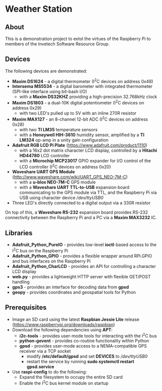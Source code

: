 # Weather Station

## About

This is a demonstration project to extol the virtues of the Raspberry Pi
to members of the Invetech Software Resource Group.

## Devices

The following devices are demonstrated:
* **Maxim DS1624** - a digital thermometer (I<sup>2</sup>C devices on address
  0x48)
* **Intersema MS5534** - a digital barometer with integrated thermometer (SPI-like
  interface using bit-bash I/O)
  * with a **Maxim DS32KHZ** providing a high-precision 32.768kHz clock
* **Maxim DS1803** - a dual-10K digital potentiometer (I<sup>2</sup>C devices on
  address 0x29)
  * with two LED's pulled up to 5V with an inline 270R resistor
* **Maxim MAX127** - an 8-channel 12-bit ADC (I<sup>2</sup>C devices on address
  0x28)
  * with two **TI LM35** temperature sensors
  * with a **Honeywell HIH-3610** humidity sensor, amplified by a **TI LM324**
    op-amp in a unity gain configuration
* **Adafruit RGB LCD Pi Plate** (https://www.adafruit.com/product/1110)
  * with a 16x2 dot matrix character LCD display, controlled by a **Hitachi
    HD44780** LCD controller
  * with a **Microchip MCP23017** GPIO expander for I/O control of the LCD
    controller (I<sup>2</sup>C devices on address 0x20)
* **Waveshare UART GPS Module** (http://www.waveshare.com/wiki/UART_GPS_NEO-7M-C)
  * with a **u-blox NEO-7M-C** GPS module
  * with a **Waveshare UART TTL-to-USB** expansion board communicating to the
    GPS module via TTL, and the Raspberry Pi via USB using character device
    */dev/ttyUSB0*
* Three LED's directly connected to a digital output via a 330R resistor

On top of this, a **Waveshare RS-232** expansion board provides RS-232
connectivity between the Raspberry Pi and a PC via a **Maxim MAX3232** IC.

## Libraries

* **Adafruit_Python_PureIO** - provides low-level **ioctl**-based access to the
  I<sup>2</sup>C bus on the Raspberry Pi
* **Adafruit_Python_GPIO** - provides a flexible wrapper around RPi.GPIO and bus
  interfaces on the Raspberry Pi
* **Adafruit_Python_CharLCD** - provides an API for controlling a character LCD
  display
* **web.py** - provides a lightweight HTTP server with flexible GET/POST handling
* **gps3** - provides an interface for decoding data from **gpsd**
* **geopy** - provides coordinates and geospatial tools for Python

## Prerequisites

* Image an SD card using the latest **Raspbian Jessie Lite** release
  (https://www.raspberrypi.org/downloads/raspbian)
* Download the following dependencies using **APT**:
  * **i2c-tools** - provides user-mode tools for interacting with the
    I<sup>2</sup>C bus
  * **python-gevent** - provides co-routine functionality within Python
  * **gpsd** - provides user-mode access to a NEMA-compatible GPS receiver via
    a TCP socket
    * modify **/etc/default/gpsd** and set **DEVICES** to */dev/ttyUSB0*
    * restart the service by running **sudo systemctl restart gpsd.service**
* Use **raspi-config** to do the following:
  * Expand the filesystem to occupy the entire SD card
  * Enable the I<sup>2</sup>C bus kernel module on startup
